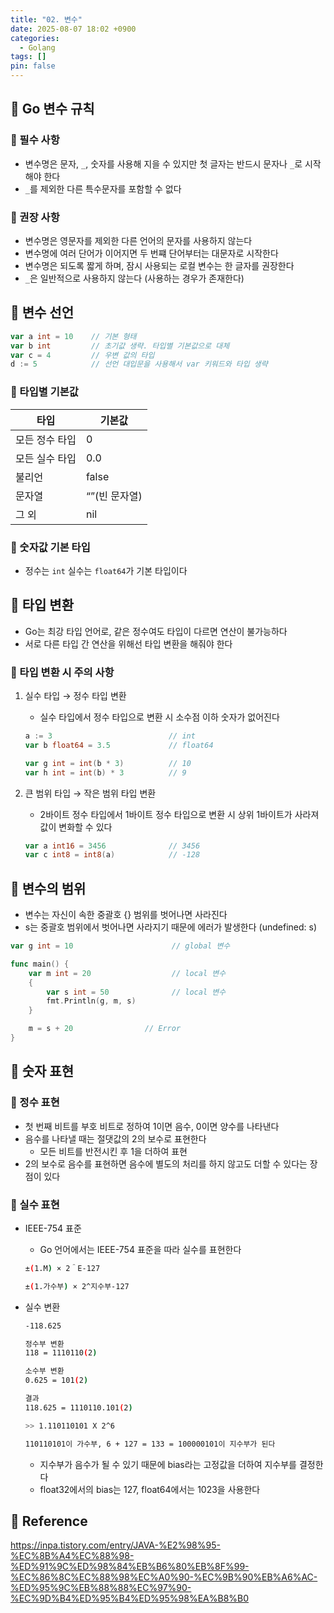 ```yaml
---
title: "02. 변수"
date: 2025-08-07 18:02 +0900
categories:
  - Golang
tags: []
pin: false
---
```

## 🎯 Go 변수 규칙

### 📌 필수 사항

- 변수명은 문자, `_`, 숫자를 사용해 지을 수 있지만 첫 글자는 반드시 문자나 `_`로 시작해야 한다
- `_`를 제외한 다른 특수문자를 포함할 수 없다

### 📌 권장 사항

- 변수명은 영문자를 제외한 다른 언어의 문자를 사용하지 않는다
- 변수명에 여러 단어가 이어지면 두 번쨰 단어부터는 대문자로 시작한다
- 변수명은 되도록 짧게 하며, 잠시 사용되는 로컬 변수는 한 글자를 권장한다
- `_`은 일반적으로 사용하지 않는다 (사용하는 경우가 존재한다)

## 🎯 변수 선언

```go
var a int = 10    // 기본 형태
var b int         // 초기값 생략. 타입별 기본값으로 대체
var c = 4         // 우변 값의 타입
d := 5            // 선언 대입문을 사용해서 var 키워드와 타입 생략
```

### 📌 타입별 기본값

| 타입 | 기본값 |
| --- | --- |
| 모든 정수 타입 | 0 |
| 모든 실수 타입 | 0.0 |
| 불리언 | false |
| 문자열 | “”(빈 문자열) |
| 그 외 | nil |

### 📌 숫자값 기본 타입

- 정수는 `int` 실수는 `float64`가 기본 타입이다

## 🎯 타입 변환

- Go는 최강 타입 언어로, 같은 정수여도 타입이 다르면 연산이 불가능하다
- 서로 다른 타입 간 연산을 위해선 타입 변환을 해줘야 한다

### 📌 타입 변환 시 주의 사항

1. 실수 타입 → 정수 타입 변환
    - 실수 타입에서 정수 타입으로 변환 시 소수점 이하 숫자가 없어진다
    
    ```go
    a := 3                          // int
    var b float64 = 3.5             // float64
    
    var g int = int(b * 3)          // 10
    var h int = int(b) * 3          // 9
    ```
    
2. 큰 범위 타입 → 작은 범위 타입 변환
    - 2바이트 정수 타입에서 1바이트 정수 타입으로 변환 시 상위 1바이트가 사라져 값이 변화할 수 있다
    
    ```go
    var a int16 = 3456              // 3456
    var c int8 = int8(a)            // -128
    ```
    

## 🎯 변수의 범위

- 변수는 자신이 속한 중괄호 {} 범위를 벗어나면 사라진다
- s는 중괄호 범위에서 벗어나면 사라지기 때문에 에러가 발생한다 (undefined: s)

```go
var g int = 10					    // global 변수

func main() {
	var m int = 20				    // local 변수
	{
		var s int = 50			    // local 변수
		fmt.Println(g, m, s)
	}

	m = s + 20                // Error
}
```

## 🎯 숫자 표현

### 📌 정수 표현

- 첫 번째 비트를 부호 비트로 정하여 1이면 음수, 0이면 양수를 나타낸다
- 음수를 나타낼 때는 절댓값의 2의 보수로 표현한다
    - 모든 비트를 반전시킨 후 1을 더하여 표현
- 2의 보수로 음수를 표현하면 음수에 별도의 처리를 하지 않고도 더할 수 있다는 장점이 있다

### 📌 실수 표현

- IEEE-754 표준
    - Go 언어에서는 IEEE-754 표준을 따라 실수를 표현한다
    
    ```bash
    ±(1.M) × 2＾E-127 
    
    ±(1.가수부) × 2^지수부-127
    ```
    
- 실수 변환
    
    ```bash
    -118.625
    
    정수부 변환
    118 = 1110110(2)
    
    소수부 변환
    0.625 = 101(2)
    
    결과
    118.625 = 1110110.101(2)
    
    >> 1.110110101 X 2^6
    
    110110101이 가수부, 6 + 127 = 133 = 100000101이 지수부가 된다
    ```
    
    - 지수부가 음수가 될 수 있기 때문에 bias라는 고정값을 더하여 지수부를 결정한다
    - float32에서의 bias는 127, float64에서는 1023을 사용한다

## 🎯 Reference

https://inpa.tistory.com/entry/JAVA-%E2%98%95-%EC%8B%A4%EC%88%98-%ED%91%9C%ED%98%84%EB%B6%80%EB%8F%99-%EC%86%8C%EC%88%98%EC%A0%90-%EC%9B%90%EB%A6%AC-%ED%95%9C%EB%88%88%EC%97%90-%EC%9D%B4%ED%95%B4%ED%95%98%EA%B8%B0
